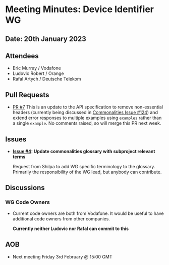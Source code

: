 # Meeting Minutes: Device Identifier WG
## Date: 20th January 2023
## Attendees
- Eric Murray / Vodafone
- Ludovic Robert / Orange
- Rafal Artych / Deutsche Telekom
## Pull Requests
- [PR #7](https://github.com/camaraproject/DeviceIdentifier/pull/7)
  This is an update to the API specification to remove non-essential headers (currently being discussed in [Commonalities Issue #124](https://github.com/camaraproject/WorkingGroups/issues/124)) and extend error responses to multiple examples using `examples` rather than a single `example`. No comments raised, so will merge this PR next week.
## Issues
- **[Issue #4](https://github.com/camaraproject/DeviceIdentifier/issues/4): Update commonalities glossary with subproject relevant terms**

  Request from Shilpa to add WG specific terminology to the glossary. Primarily the responsibility of the WG lead, but anybody can contribute.
## Discussions
### WG Code Owners
- Current code owners are both from Vodafone. It would be useful to have additional code owners from other companies.

  **Currently neither Ludovic nor Rafal can commit to this**
## AOB
- Next meeting Friday 3rd February @ 15:00 GMT
